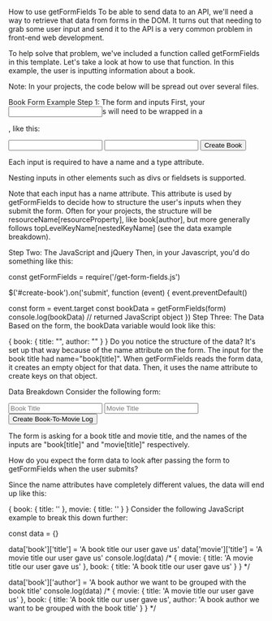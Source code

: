 How to use getFormFields
To be able to send data to an API, we'll need a way to retrieve that data from forms in the DOM. It turns out that needing to grab some user input and send it to the API is a very common problem in front-end web development.

To help solve that problem, we've included a function called getFormFields in this template. Let's take a look at how to use that function. In this example, the user is inputting information about a book.

Note: In your projects, the code below will be spread out over several files.

Book Form Example
Step 1: The form and inputs
First, your <input>s will need to be wrapped in a <form>, like this:

<form id="create-book">
  <input name="book[title]" type="text">
  <input name="book[author]" type="text">
  <button type="submit">Create Book</button>
</form>
Each input is required to have a name and a type attribute.

Nesting inputs in other elements such as divs or fieldsets is supported.

Note that each input has a name attribute. This attribute is used by getFormFields to decide how to structure the user's inputs when they submit the form. Often for your projects, the structure will be resourceName[resourceProperty], like book[author], but more generally follows topLevelKeyName[nestedKeyName] (see the data example breakdown).

Step Two: The JavaScript and jQuery
Then, in your Javascript, you'd do something like this:

const getFormFields = require('<path to lib>/get-form-fields.js')

$('#create-book').on('submit', function (event) {
  event.preventDefault()

  const form = event.target
  const bookData = getFormFields(form)
  console.log(bookData) // returned JavaScript object
})
Step Three: The Data
Based on the form, the bookData variable would look like this:

{
  book: {
    title: "<whatever was entered in the title input >",
    author: "<whatever was entered in the author input>"
  }
}
Do you notice the structure of the data? It's set up that way because of the name attribute on the form. The input for the book title had name="book[title]". When getFormFields reads the form data, it creates an empty object for that data. Then, it uses the name attribute to create keys on that object.

Data Breakdown
Consider the following form:

<form id="book-to-movie">
  <input name="book[title]" type="text" placeholder="Book Title">
  <input name="movie[title]" type="text" placeholder="Movie Title">
  <button type="submit">Create Book-To-Movie Log</button>
</form>
The form is asking for a book title and movie title, and the names of the inputs are "book[title]" and "movie[title]" respectively.

How do you expect the form data to look after passing the form to getFormFields when the user submits?

Since the name attributes have completely different values, the data will end up like this:

{
  book: {
    title: '<whatever the user put in the book title input>'
  },
  movie: {
    title: '<whatever the user put in the movie title input>'
  }
}
Consider the following JavaScript example to break this down further:

const data = {}

data['book']['title'] = 'A book title our user gave us'
data['movie']['title'] = 'A movie title our user gave us'
console.log(data)
/*
{
  movie: { title: 'A movie title our user gave us' },
  book: { title: 'A book title our user gave us' }
}
*/

data['book']['author'] = 'A book author we want to be grouped with the book title'
console.log(data)
/*
{
  movie: { title: 'A movie title our user gave us' },
  book: {
    title: 'A book title our user gave us',
    author: 'A book author we want to be grouped with the book title'
  }
}
*/